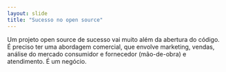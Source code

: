 ```yaml
---
layout: slide
title: "Sucesso no open source"
---
```


Um projeto open source de sucesso vai muito além da abertura do código. É preciso ter uma abordagem comercial, que envolve marketing, vendas, análise do mercado consumidor e fornecedor (mão-de-obra) e atendimento. É um negócio.
